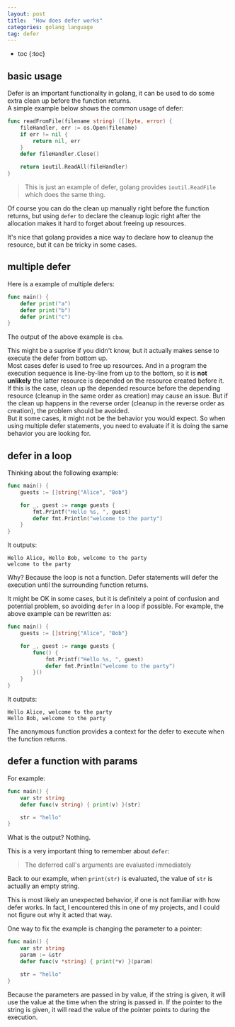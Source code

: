 ```yaml
---
layout: post
title:  "How does defer works"
categories: golang language
tag: defer
---
```


* toc
{:toc}

## basic usage

Defer is an important functionality in golang, it can be used to do some
extra clean up before the function returns.  
A simple example below shows
the common usage of defer:
```go
func readFromFile(filename string) ([]byte, error) {
    fileHandler, err := os.Open(filename)
    if err != nil {
        return nil, err
    }
    defer fileHandler.Close()

    return ioutil.ReadAll(fileHandler)
}
```
> This is just an example of defer, golang provides `ioutil.ReadFile` which does the same thing.

Of course you can do the clean up manually right before the function
returns, but using `defer` to declare the cleanup logic right after the
allocation makes it hard to forget about freeing up resources.

It's nice that golang provides a nice way to declare how to cleanup the resource, but it can be tricky in some cases.

## multiple defer
Here is a example of multiple defers:
```go
func main() {
    defer print("a")
    defer print("b")
    defer print("c")
}
```

The output of the above example is `cba`. 

This might be a suprise if you
didn't know, but it actually makes sense to execute the defer from bottom
up.  
Most cases defer is used to free up resources. And in a program the 
execution sequence is line-by-line from up to the bottom, so it is 
**not unlikely** the latter resource is depended on the resource created 
before it.  
If this is the case, clean up the depended resource before the 
depending resource (cleanup in the same order as creation) may cause an 
issue. But if the clean up happens in the reverse order (cleanup in the
reverse order as creation), the problem should be avoided.  
But it some cases, it might not be the behavior you would expect. So when
using multiple defer statements, you need to evaluate if it is doing the same behavior you are looking for.

## defer in a loop
Thinking about the following example:
```go
func main() {
    guests := []string{"Alice", "Bob"}

    for _, guest := range guests {
        fmt.Printf("Hello %s, ", guest)
        defer fmt.Println("welcome to the party")
    }
}
```

It outputs:
```
Hello Alice, Hello Bob, welcome to the party
welcome to the party
```

Why? Because the loop is not a function. Defer statements will defer the
execution until the surrounding function returns.

It might be OK in some cases, but it is definitely a point of confusion and
potential problem, so avoiding `defer` in a loop if possible. For example,
the above example can be rewritten as:
```go
func main() {
    guests := []string{"Alice", "Bob"}

    for _, guest := range guests {
        func() {
            fmt.Printf("Hello %s, ", guest)
            defer fmt.Println("welcome to the party")
        }()
    }
}
```

It outputs:
```
Hello Alice, welcome to the party
Hello Bob, welcome to the party
```

The anonymous function provides a context for the defer to execute when
the function returns.

## defer a function with params
For example:
```go
func main() {
    var str string
    defer func(v string) { print(v) }(str)

    str = "hello"
}
```

What is the output? Nothing.

This is a very important thing to remember about `defer`:

> The deferred call's arguments are evaluated immediately

Back to our example, when `print(str)` is evaluated, the value of `str`
is actually an empty string.

This is most likely an unexpected behavior, if one is not familiar with
how defer works. In fact, I encountered this in one of my projects, and I
could not figure out why it acted that way.

One way to fix the example is changing the parameter to a pointer:
```go
func main() {
    var str string
    param := &str
    defer func(v *string) { print(*v) }(param)

    str = "hello"
}
```

Because the parameters are passed in by value, if the string is given,
it will use the value at the time when the string is passed in. If the pointer
to the string is given, it will read the value of the pointer points to during
the execution.

<!-- Example to footnote Some text[^1].

Some other text[^2].

[^1]: Some footnote.
[^2]: Other footnote. -->
